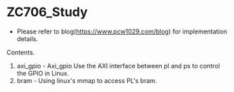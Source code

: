 # ZC706_Study
 - Please refer to blog(https://www.pcw1029.com/blog) for implementation details.
 
Contents.
01. axi_gpio 
		- Axi_gpio Use the AXI interface between pl and ps to control the GPIO in Linux.
02. bram
		- Using linux's mmap to access PL's bram.